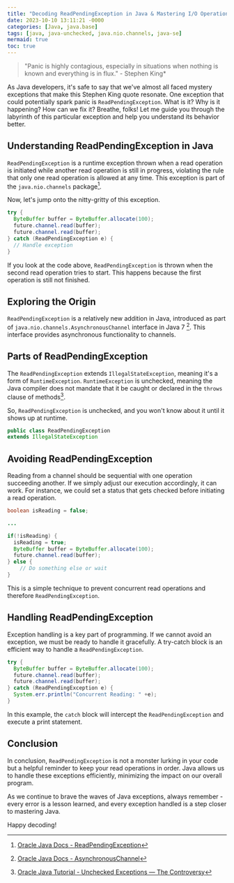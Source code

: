 ```yaml
---
title: "Decoding ReadPendingException in Java & Mastering I/O Operations Efficiently"
date: 2023-10-10 13:11:21 -0000
categories: [Java, java.base]
tags: [java, java-unchecked, java.nio.channels, java-se]
mermaid: true
toc: true
---
```



> "Panic is highly contagious, especially in situations when nothing is known and everything is in flux." - Stephen King*

As Java developers, it's safe to say that we've almost all faced mystery exceptions that make this Stephen King quote resonate. One exception that could potentially spark panic is `ReadPendingException`. What is it? Why is it happening? How can we fix it? Breathe, folks! Let me guide you through the labyrinth of this particular exception and help you understand its behavior better.

## Understanding ReadPendingException in Java

`ReadPendingException` is a runtime exception thrown when a read operation is initiated while another read operation is still in progress, violating the rule that only one read operation is allowed at any time. This exception is part of the `java.nio.channels` package[^1^]. 

Now, let's jump onto the nitty-gritty of this exception.

```java
try {
  ByteBuffer buffer = ByteBuffer.allocate(100);
  future.channel.read(buffer);
  future.channel.read(buffer);
} catch (ReadPendingException e) {
  // Handle exception
}
```
If you look at the code above, `ReadPendingException` is thrown when the second read operation tries to start. This happens because the first operation is still not finished.

## Exploring the Origin

`ReadPendingException` is a relatively new addition in Java, introduced as part of `java.nio.channels.AsynchronousChannel` interface in Java 7 [^2^]. This interface provides asynchronous functionality to channels. 

## Parts of ReadPendingException

The `ReadPendingException` extends `IllegalStateException`, meaning it's a form of `RuntimeException`. `RuntimeException` is unchecked, meaning the Java compiler does not mandate that it be caught or declared in the `throws` clause of methods[^4^]. 

So, `ReadPendingException` is unchecked, and you won't know about it until it shows up at runtime.

```java
public class ReadPendingException
extends IllegalStateException
```

## Avoiding ReadPendingException

Reading from a channel should be sequential with one operation succeeding another. If we simply adjust our execution accordingly, it can work. For instance, we could set a status that gets checked before initiating a read operation.

```java
boolean isReading = false;

...

if(!isReading) {
  isReading = true;
  ByteBuffer buffer = ByteBuffer.allocate(100);
  future.channel.read(buffer);
} else {
    // Do something else or wait
}
```
This is a simple technique to prevent concurrent read operations and therefore `ReadPendingException`.

## Handling ReadPendingException

Exception handling is a key part of programming. If we cannot avoid an exception, we must be ready to handle it gracefully. A try-catch block is an efficient way to handle a `ReadPendingException`.

```java
try {
  ByteBuffer buffer = ByteBuffer.allocate(100);
  future.channel.read(buffer);
  future.channel.read(buffer);
} catch (ReadPendingException e) {
  System.err.println("Concurrent Reading: " +e);
}
```

In this example, the `catch` block will intercept the `ReadPendingException` and execute a print statement.

## Conclusion

In conclusion, `ReadPendingException` is not a monster lurking in your code but a helpful reminder to keep your read operations in order. Java allows us to handle these exceptions efficiently, minimizing the impact on our overall program.

As we continue to brave the waves of Java exceptions, always remember - every error is a lesson learned, and every exception handled is a step closer to mastering Java.

Happy decoding!

[^1^]: [Oracle Java Docs - ReadPendingException](https://docs.oracle.com/javase/7/docs/api/java/nio/channels/ReadPendingException.html)
[^2^]: [Oracle Java Docs - AsynchronousChannel](https://docs.oracle.com/javase/7/docs/api/java/nio/channels/AsynchronousChannel.html)
[^4^]: [Oracle Java Tutorial - Unchecked Exceptions — The Controversy](https://docs.oracle.com/javase/tutorial/essential/exceptions/runtime.html)
